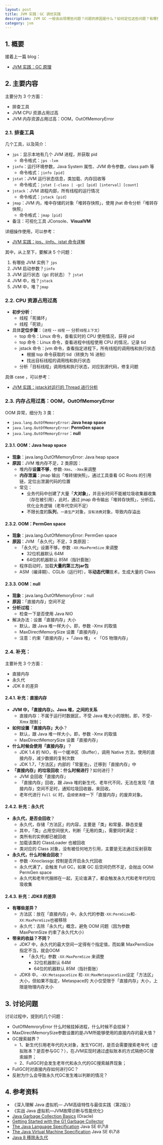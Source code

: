 ```yaml
---
layout: post
title: JVM 实践：GC 调优实践
description: JVM GC 一般会出现哪些问题？问题的原因是什么？如何定位这些问题？有哪些工具可以使用？
category: jvm
---
```


## 1. 概要

接着上一篇 blog：

* [JVM 实践：GC 原理](http://ningg.top/jvm-series-jvm-practice-jvm-gc-principle/)


## 2. 主要内容

主要分为 3 个方面：

* 排查工具
* JVM CPU 资源占用过高
* JVM 内存资源占用过高：OOM，OutOfMemoryError

### 2.1. 排查工具

几个工具，以及简介：

* `jps`：显示本地有几个 JVM 进程，并获取 pid
	* 命令格式：`jps -lvm`
* `jinfo`：运行环境参数，Java System 属性、JVM 命令参数，class path 等
	* 命令格式：`jinfo [pid]`
* `jstat`：JVM 运行状态信息，类加载、内存回收等
	* 命令格式：`jstat [-class | -gc] [pid] [interval] [count]`
* `jstack`：JVM 进程内部，所有线程的运行情况
	* 命令格式：`jstack [pid]`
* `jmap`：JVM 内，堆中存储的对象「堆转存快照」，使用 jhat 命令分析「堆转存快照」
	* 命令格式：`jmap [pid]`
* 备注：可视化工具 JConsole、**VisualVM**

详细操作使用，可以参考：

* [JVM 实践：jps、jinfo、jstat 命令详解](http://ningg.top/jvm-best-practice-cmd-details-jps-jinfo-jstat/)


其中，从上至下，要解决 5 个问题：

1. 有哪些 JVM 实例？ `jps`
1. JVM 启动参数？`jinfo`
1. JVM 运行状态（gc 的状态）？ `jstat`
1. JVM 中，栈？`jstack`
1. JVM 中，堆？`jmap`

### 2.2. CPU 资源占用过高

* **初步分析**：
	* 线程「死循环」
	* 线程「死锁」
* 具体**定位步骤**：（`进程` -- `线程` -- 分析`线程上下文`）
	* top 命令：Linux 命令，查看实时的 CPU 使用情况，获得 pid
	* top 命令：Linux 命令，查看进程中线程使用 CPU 的情况，记录 tid
	* jstack 命令：jvm 命令，查看指定进程下，所有线程的调用栈和执行状态
		* 根据 top 命令获取的 tid（转换为 16 进制）
		* 找出目标线程的调用栈和执行状态
	* 分析「目标线程」调用栈和执行状态，对应到源代码，修复问题


具体 case ，可以参考：

* [JVM 实践：jstack对运行的 Thread 进行分析](http://ningg.top/jvm-best-practice-jstack-thread-analysis/)




### 2.3. 内存占用过高：OOM，OutOfMemoryError

OOM 异常，细分为 3 类：

* `java.lang.OutOfMemoryError`: **Java heap space**
* `java.lang.OutOfMemoryError`: **PermGen space**
* `java.lang.OutOfMemoryError`：**null**

#### 2.3.1. OOM：Java heap space

* **现象**：java.lang.OutOfMemoryError: Java heap space
* **原因**：JVM 堆内存不足，2 类原因：
	* 堆内存**设置不够**，参数`-Xms`、`-Xmx`来调整
	* **内存泄漏**：jmap 输出「堆转储快照」，通过工具查看 GC Roots 的引用链，定位出泄漏代码的位置
	* 常见：
		* 业务代码中创建了大量「**大对象**」，并且长时间不能被垃圾收集器收集（存在被引用），此时，通过 jmap 命令输出「堆转存快照」，分析后，优化业务逻辑（老年代空间不足）
		* 不限长度的**队列**，`一直生产`对象，`没有消费`对象，导致内存溢出

#### 2.3.2. OOM：PermGen space

* **现象**：java.lang.OutOfMemoryError: PermGen space
* **原因**：JVM 「永久代」不足，3 类原因：
	* 「永久代」设置不够，参数 `-XX:MaxPermSize` 来调整
		* 32位机器默认 64M
		* 64位的机器默认 85M（指针膨胀）
	* 程序启动时，加载**大量的第三方jar包**
	* ASM（编译期）、CGLib（运行时），等**动态代理**技术，生成大量的 Class

#### 2.3.3. OOM：null

* **现象**：java.lang.OutOfMemoryError：null
* **原因**：「直接内存」空间不足
* **分析过程**：
	* 检查一下是否使用 Java NIO
* 解决办法：设置「直接内存」大小
	* 默认，跟 Java 堆一样大小，即，参数 -Xmx 的取值
	* MaxDirectMemorySize 设置「直接内存」
	* 注意：约束「直接内存」+「Java 堆」 < 「OS 物理内存」

### 2.4. 补充：

主要补充 3 个方面：

* 直接内存
* 永久代
* JDK 8 的差异

#### 2.4.1. 补充：直接内存

* **JVM 中，「直接内存」、Java 堆，之间的关系**
	* 直接内存：不属于运行时数据区，不受 Java 堆大小的限制，即，不受-Xmx 限制；
* **如何设置「直接内存」大小**？
	* 默认，跟 Java 堆一样大小，即，参数 -Xmx 的取值
	* MaxDirectMemorySize 设置「直接内存」
* **什么时候会使用「直接内存」**？
	* JDK 1.4 的 NIO，有一个缓冲区（Buffer），调用 Native 方法，使用的直接内存，减少数据的复制次数
	* JDK 1.7，「方法区」内部的「常量池」，迁移到「直接内存」中
* **「直接内存」的垃圾回收：什么时候进行**？如何进行？
	* JVM 会回收「直接内存」
	* 「直接内存」回收，跟 Java 堆的新生代、老年代不同，无法在发现「直接内存」空间不足时，通知垃圾回收器，来回收。
	* 老年代进行 `Full GC` 时，会`顺便清理`一下「直接内存」的废弃对象。

#### 2.4.2. 补充：永久代

* **永久代，是否会回收**？
	* 永久代，存储「方法区」的内容，主要是「类」和常量、静态变量
	* 其中，「类」占用空间很大，判断「无用的类」，需要同时满足：
	* 类所有的实例都已被回收
	* 加载该类的 ClassLoader 也被回收
	* 类对应的 Class 对象，没有被任何地方引用，主要是无法通过反射获取
* **永久代，什么时候会回收**？
	* 参数 -Xnoclassgc 控制是否开启永久代回收
	* 永久代满了，会触发 Full GC，如果 GC 后空间仍然不足，会抛出 OOM: PermGen space
	* 永久代和老年代捆绑在一起，无论谁满了，都会触发永久代和老年代的垃圾收集 

#### 2.4.3. 补充：JDK8 的差异

* **有哪些差异？**
	* 方法区：放在「直接内存」中，永久代的参数`-XX:PermSize`和`-XX:MaxPermSize`也被移除
	* 永久代：去除「永久代」概念，避免 OOM 问题（因为参数 MaxPermSize 约束了永久代大小）
* **带来的收益？不同？**
	* JDK7 中，永久代的最大空间一定得有个指定值，而如果 MaxPermSize 指定不当，就会OOM
		* 「永久代」参数 `-XX:MaxPermSize` 来调整
			* 32位机器默认 64M
			* 64位的机器默认 85M（指针膨胀）
	* JDK8 中，`-XX:MetaspaceSize` 和`-XX:MaxMetaspaceSize`设定「方法区」大小，但如果不指定，Metaspace的 大小仅受限于「直接内存」大小，上限是物理内存大小

## 3. 讨论问题

讨论过程中，提到的几个问题：

* OutOfMemroryError 什么时候挂掉进程，什么时候不会挂掉？
* MaxDirectMemorySize参数设置的是JVM所能够使用的直接内存的最大值？
* GC搜索越界？
	* 1、新生代引用老年代的大对象，发生YGC时，是否会需要搜索老年代（虚拟账本？是否参与GC？），在JVM实现时通过虚拟账本的方式隔绝GC搜索越界；
	* 2、FullGC时会发生老年代和永久代的GC搜索越界现象；
* FullGC时对直接内存如何进行GC？
* 反射为什么会导致永久代GC发生难以判断的情况？


## 4. 参考资料

* 《深入理解 Java 虚拟机— JVM高级特性与最佳实践（第2版）》
* 《实战 Java 虚拟机—JVM故障诊断与性能优化》
* [Java Garbage Collection  Basics](http://www.oracle.com/webfolder/technetwork/tutorials/obe/java/gc01/index.html) (Oracle) 
* [Getting Started with the G1 Garbage Collector](http://www.oracle.com/webfolder/technetwork/tutorials/obe/java/G1GettingStarted/index.html)
* [The Java Language Specification](https://docs.oracle.com/javase/specs/index.html) Java SE 6\7\8
* [The Java Virtual Machine Specification](https://docs.oracle.com/javase/specs/index.html) Java SE 6\7\8
* [Java 8 移除永久代](http://www.infoq.com/cn/articles/Java-PERMGEN-Removed/)







[NingG]:    http://ningg.github.com  "NingG"
